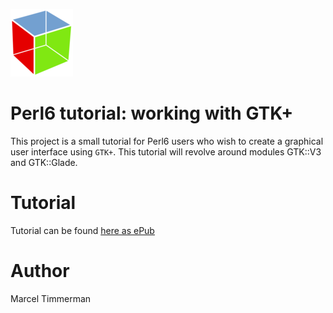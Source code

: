 ![gtk logo][logo]

# Perl6 tutorial: working with GTK+

This project is a small tutorial for Perl6 users who wish to create a graphical user interface using `GTK+`. This tutorial will revolve around modules GTK::V3 and GTK::Glade.

# Tutorial
Tutorial can be found [here as ePub][tut ePub]

# Author
Marcel Timmerman



[//]: # (---- [refs] ----------------------------------------------------------)
[logo]: https://github.com/MARTIMM/Perl6-GTK-Tutorial/blob/master/images/gtk-logo-100.png

[tut ePub]:  https://github.com/MARTIMM/Perl6-GTK-Tutorial/blob/master/TutorialTutorial.epub
